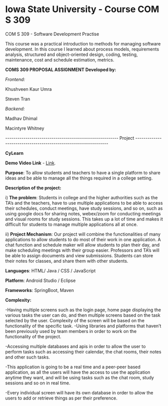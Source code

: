 # Iowa State University - Course COM S 309
COM S 309 - Software Development Practise

This course was a practical introduction to methods for managing software development. In this course I learned about process models, requirements analysis, structured and object-oriented design, coding, testing, maintenance, cost and schedule estimation, metrics.

**COMS 309 PROPOSAL ASSIGNMENT Developed by:**

*Frontend:*

Khushveen Kaur Umra

Steven Tran

*Backend:*

Madhav Dhimal

Macintyre Whitney

-------------------------------------------------------- Project ----------------------------------------------------------------

**CyLearn** 

**Demo Video Link** - [Link](https://www.youtube.com/watch?v=_w0lhOk39fM).

**Purpose**: To allow students and teachers to have a single platform to share ideas and be able to manage all the things required in a college setting.

**Description of the project:**

i) **The problem**: Students in college and the higher authorities such as the TA’s and the teachers, have to use multiple applications to be able to access their schedules, conduct meetings, have study sessions, and so on, such as using google docs for sharing notes, webex/zoom for conducting meetings and visual rooms for study sessions. This takes up a lot of time and makes it difficult for students to manage multiple applications all at once.

ii) **Project Mechanism**: Our project will combine the functionalities of many applications to allow students to do most of their work in one application. A chat function and schedule maker will allow students to plan their day, and make scheduling meetings with their group easier. Professors and TA’s will be able to assign documents and view submissions. Students can store their notes for classes, and share them with other students.

**Languages**: HTML/ Java / CSS / JavaScript

**Platform**: Android Studio / Eclipse

**Frameworks**: SpringBoot, Maven

**Complexity:**

-Having multiple screens such as the login page, home page displaying the various tasks the user can do, and then multiple screens based on the task selected by the user. Complexity of the screen will be based on the functionality of the specific task. -Using libraries and platforms that haven’t been previously used by team members in order to work on the functionality of the project.

-Accessing multiple databases and apis in order to allow the user to perform tasks such as accessing their calendar, the chat rooms, their notes and other such tasks. 

-This application is going to be a real time and a peer-peer based application, as all the users will have the access to use the application anytime they want, and will be using tasks such as the chat room, study sessions and so on in real time. 

-Every individual screen will have its own database in order to allow the users to add or retrieve things as per their preference.
